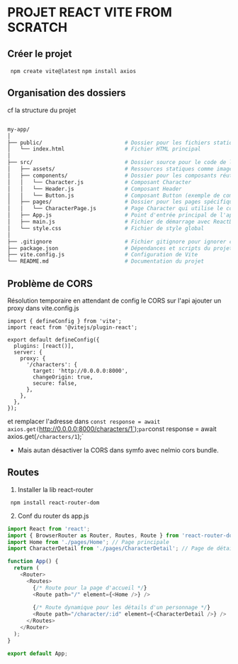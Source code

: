 # PROJET REACT VITE FROM SCRATCH

## Créer le projet

` npm create vite@latest`
`npm install axios`
## Organisation des dossiers

cf la structure du projet

```bash

my-app/
│
├── public/                          # Dossier pour les fichiers statiques
│   └── index.html                   # Fichier HTML principal
│
├── src/                             # Dossier source pour le code de l'application
│   ├── assets/                      # Ressources statiques comme images, polices, etc.
│   ├── components/                  # Dossier pour les composants réutilisables
│   │   └── Character.js             # Composant Character
│   │   └── Header.js                # Composant Header
│   │   └── Button.js                # Composant Button (exemple de composant réutilisable)
│   ├── pages/                       # Dossier pour les pages spécifiques
│   │   └── CharacterPage.js         # Page Character qui utilise le composant Character
│   ├── App.js                       # Point d'entrée principal de l'application
│   ├── main.js                      # Fichier de démarrage avec ReactDOM.render()
│   └── style.css                    # Fichier de style global
│
├── .gitignore                       # Fichier gitignore pour ignorer certains fichiers
├── package.json                     # Dépendances et scripts du projet
├── vite.config.js                   # Configuration de Vite
└── README.md                        # Documentation du projet


```


## Problème de CORS

Résolution temporaire en attendant de config le CORS sur l'api
ajouter un proxy dans vite.config.js

```
import { defineConfig } from 'vite';
import react from '@vitejs/plugin-react';

export default defineConfig({
  plugins: [react()],
  server: {
    proxy: {
      '/characters': {
        target: 'http://0.0.0.0:8000',
        changeOrigin: true,
        secure: false,
      },
    },
  },
});

```

et remplacer l'adresse 
dans `const response = await axios.get(`http://0.0.0.0:8000/characters/1`);`
par `const response = await axios.get(`/characters/1`);`
- Mais autan désactiver la CORS dans symfo avec nelmio cors bundle.

## Routes

1. Installer la lib react-router

` npm install react-router-dom`

2. Conf du router ds app.js

```js
import React from 'react';
import { BrowserRouter as Router, Routes, Route } from 'react-router-dom';
import Home from './pages/Home'; // Page principale
import CharacterDetail from './pages/CharacterDetail'; // Page de détail d'un personnage

function App() {
  return (
    <Router>
      <Routes>
        {/* Route pour la page d'accueil */}
        <Route path="/" element={<Home />} />
        
        {/* Route dynamique pour les détails d'un personnage */}
        <Route path="/character/:id" element={<CharacterDetail />} />
      </Routes>
    </Router>
  );
}

export default App;

```
